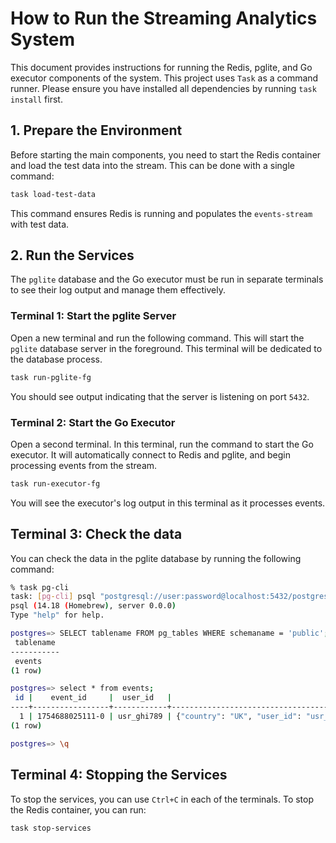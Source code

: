 # How to Run the Streaming Analytics System

This document provides instructions for running the Redis, pglite, and Go executor components of the system. This project uses `Task` as a command runner. Please ensure you have installed all dependencies by running `task install` first.

## 1. Prepare the Environment

Before starting the main components, you need to start the Redis container and load the test data into the stream. This can be done with a single command:

```bash
task load-test-data
```

This command ensures Redis is running and populates the `events-stream` with test data.

## 2. Run the Services

The `pglite` database and the Go executor must be run in separate terminals to see their log output and manage them effectively.

### Terminal 1: Start the pglite Server

Open a new terminal and run the following command. This will start the `pglite` database server in the foreground. This terminal will be dedicated to the database process.

```bash
task run-pglite-fg
```

You should see output indicating that the server is listening on port `5432`.

### Terminal 2: Start the Go Executor

Open a second terminal. In this terminal, run the command to start the Go executor. It will automatically connect to Redis and pglite, and begin processing events from the stream.

```bash
task run-executor-fg
```

You will see the executor's log output in this terminal as it processes events.


## Terminal 3: Check the data

You can check the data in the pglite database by running the following command:

```bash
% task pg-cli
task: [pg-cli] psql "postgresql://user:password@localhost:5432/postgres?sslmode=disable"
psql (14.18 (Homebrew), server 0.0.0)
Type "help" for help.

postgres=> SELECT tablename FROM pg_tables WHERE schemaname = 'public';
 tablename 
-----------
 events
(1 row)

postgres=> select * from events;
 id |    event_id     |  user_id   |                                                                                                                                                                                                                            payload                                                                                                                                                                                                                             |        created_at         
----+-----------------+------------+----------------------------------------------------------------------------------------------------------------------------------------------------------------------------------------------------------------------------------------------------------------------------------------------------------------------------------------------------------------------------------------------------------------------------------------------------------------+---------------------------
  1 | 1754688025111-0 | usr_ghi789 | {"country": "UK", "user_id": "usr_ghi789", "event_id": "evt_1234567895", "page_url": "/products/phone-789", "referrer": "instagram.com", "timestamp": "2024-01-15T11:00:00.000Z", "event_type": "page_view", "ip_address": "172.16.0.100", "properties": {"price": 1499.99, "category": "electronics", "product_id": "prod_phone_789"}, "session_id": "ses_bbb222", "user_agent": "Mozilla/5.0 (Macintosh; Intel Mac OS X 10_15_7)", "device_type": "desktop"} | 2025-08-08 21:22:41.25+00
(1 row)

postgres=> \q
```

## Terminal 4: Stopping the Services

To stop the services, you can use `Ctrl+C` in each of the terminals. To stop the Redis container, you can run:

```bash
task stop-services
```
